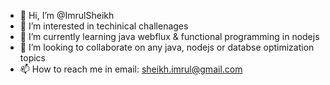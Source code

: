 - 👋 Hi, I’m @ImrulSheikh
- 👀 I’m interested in techinical challenages 
- 🌱 I’m currently learning java webflux & functional programming in nodejs 
- 💞️ I’m looking to collaborate on any java, nodejs or databse optimization topics 
- 📫 How to reach me in email: sheikh.imrul@gmail.com

<!---
ImrulSheikh/ImrulSheikh is a ✨ special ✨ repository because its `README.md` (this file) appears on your GitHub profile.
You can click the Preview link to take a look at your changes.
--->
